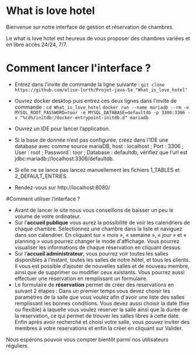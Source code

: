 # What is love hotel

Bienvenue sur notre interface de gestion et réservation de chambres.

Le what is love hotel est heureux de vous proposer des chambres variées et en libre accès 24/24,  7/7.

Comment lancer l'interface ?
===========

* Entrez dans l’invite de commande la ligne suivante :
`git clone https://github.com/elise-lorth/Projet-java-5a "What_is_love_hotel"` 

* Ouvrez docker desktop puis entrez ces deux lignes dans l'invite de commande :
`cd What_is_love_hotel`
`docker run --name mariadb --rm -e MYSQL_ROOT_PASSWORD=toor -e MYSQL_DATABASE=defaultdb -p 3306:3306 -v "%cd%/initdb:/docker-entrypoint-initdb.d" mariadb`

* Ouvrez un IDE pour lancer l’application.

* Si la base de donnée n’est pas configurée, créez dans l’IDE une database avec comme source mariaDB, host : localhost ; Port : 3306 ; User : root ; Password : toor ; Database : defaultdb, vérifiez que l’url est jdbc:mariadb://localhost:3306/defaultdb.
* Si elle ne se lance pas lancez manuellement les fichiers 1_TABLES et 2_DEFAULT_ENTRIES.
* Rendez-vous sur http://localhost:8080/

#Comment utiliser l’interface ?
* Avant de lancer le site nous vous conseillons de baisser un peu le volume de votre ordinateur.
* Sur l’**accueil publique** vous aurez la possibilité de voir les calendriers de chaque chambre. Sélectionnez une chambre dans la liste et naviguez dans son calendrier. En cliquant sur « mois », « semaine », « jour » et « planning » vous pourrez changer le mode d'affichage. Vous pourrez visualiser les informations de chaque réservation en cliquant dessus. 
* Sur l’**accueil administrateur**, vous pourrez voir toutes les salles disponibles à l’instant, toutes les salles de notre hôtel, et tous les clients. Il vous est possible d’ajouter de nouvelles salles et de nouveau membre, ainsi que de supprimer ou modifier ceux existants.
Vous pourrez aussi effectuer une réservation en remplissant un formulaire.
* Le formulaire de **réservation** permet de créer des reservations en suivant 2 étapes :
Dans un premier temps vous devez choisir les paramètres de la salle que vous voulez afin d'avoir une liste des salles remplissant les bonnes conditions.
Vous devez aussi choisir la date (fixe ou flexible) à laquelle vous voulez réserver la salle ainsi que la durée de la reservation, ce qui permet de trouver les salles libres à cette date.
Enfin après avoir recherché et choisi votre salle, vous pouvez inviter des membres à votre reservations et enfin la créer en cliquant sur Valider.

Nous espérons pouvoir vous compter bientôt parmi nos utilisateurs réguliers.